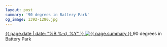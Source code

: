 ```yaml
---
layout: post
summary: '90 degrees in Battery Park'
og_image: 1392-1280.jpg
---
```


<p>
 <time>
  <a href="/1392">
   {{ page.date | date: "%B %-d, %Y" }}
  </a>
 </time>
 <a href="/1392">
  <img alt="{{ page.summary }}" data-taken="5/24/2021" sizes="(min-width: 700px) 50vw, calc(100vw - 2rem)" src="{{ site.assets_url }}/1392-640.jpg" srcset="{{ site.assets_url }}/1392-320.jpg 320w, {{ site.assets_url }}/1392-640.jpg 640w, {{ site.assets_url }}/1392-960.jpg 960w, {{ site.assets_url }}/1392-1280.jpg 1280w"/>
 </a>
 <span>
  90 degrees in Battery Park
 </span>
</p>
